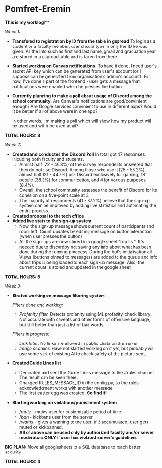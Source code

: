 # Pomfret-Eremin
**This is my worklog!****

_Week 1:_
- **Transfered to registration by ID from the table in gspread**
  To login as a student or a faculty member, user should type in only the ID he was given. All the info such as first and last name, gmail and graduation year are stored in a gspread table and is taken from there.
  
-  **Started working on Canvas notifications.**
  To have it done, I need user's secret API key which can be generated from user's account (or I suppose can be generated from organisation's admin's account). For now, I've done a part of the
  frontend - user gets a message that notifications were enabled when he presses the button.
- **Currently planning to make a poll about usage of Discord among the school community.**
    Are Canvas's notifications are good/convinient enough?
    Are Google services convinient to use in different apps?
    Would it be better if all of above were in one app?

    In other words, I'm making a poll which will show how my product wiil be used and will it be used at all?
  
**TOTAL HOURS: 8**

_Week 2:_
- **Created and conducted the Discord Poll**
  In total got 47 responses, inlcuding both faculty and students.
  - Almost half (22 - 46.8%) of the survey respondents answered that they do not use Discord. Among those who use it (25 - 53.2%), almost half (21 - 44.7%) use      Discord exclusively for gaming, 18 people (38.3%) for communication, and 4 for various purposes (8.4%).
  -   Overall, the school community assesses the benefit of Discord for its cohesion on a five-point scale at 3.
  -   The majority of respondents (41 - 87.2%) believe that the sign-up system can be improved by adding live statistics and automating the entire process.
- **Created proposal to the tech office**
- **Added live stats to the sign-up system**
  -   Now, the sign-up message shows current count of participants and room left. Count updates by editing message on button.interaction (when user presses the button)
  -   All the sign-ups are now stored in a google sheet "trip list". It's needed due to discordpy not saving any info about what has been done during the running proccess. During the bot's initialisation all Views (buttons pinned to messages) are added to the queue and info about trips is being loaded to each sign-up message. Also, the current count is stored and updated in the google sheet

**TOTAL HOURS: 5**


_Week 3:_
- **Strated working on message filtering system**

     _Filters done and working:_
    - _Profanity filter._ Detects profanity using ML profanity_check library. Not accurate with caveats and other forms of offensive language, but still better than just a list of bad words.
    
    _Filters in progress:_
    -   _Link filter._ No links are allowed in public chats on the server
    -   _Image scanner._ Have not started working on it yet, but probably will use some sort of existing AI to check safety of the picture sent.
    
- **Created Guide Lines list**
  - Decorated and sent the Guide Lines message to the #rules channel. The result can be seen there.
  - Changed RULES_MESSAGE_ID in the config.py, so the rules acknowledgment works with another message
  - The first easter egg was created. **Go find it!**
    
- **Starting working on violations/punishment system**
  - /_mute_ - mutes user for customizable period of time
  - /_ban_ - kickbans user from the server
  - /_warns_ - gives a warning to the user. If 3 accumulated, user gets muted or kickbanned.
  - **All of above can be used only by authorized faculty and/or server moderators ONLY if user has violated server's guidelines**

**BIG PLAN:** Move all googlesheets to a SQL database to reach better security

**TOTAL HOURS: 4**
